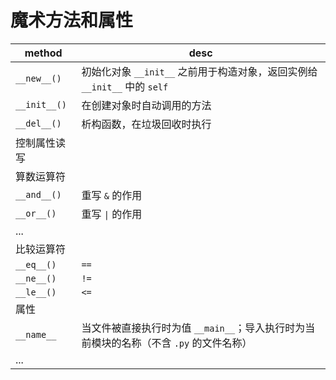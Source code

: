 # 魔术方法和属性

| method     | desc                                                                      |
| ---------- | ------------------------------------------------------------------------- |
| `__new__()`  | 初始化对象 `__init__` 之前用于构造对象，返回实例给 `__init__` 中的 `self` |
| `__init__()` | 在创建对象时自动调用的方法                                                |
| `__del__()`  | 析构函数，在垃圾回收时执行                                                |
| 控制属性读写 |
| 算数运算符 |
| `__and__()`  | 重写 `&` 的作用                                                           |
| `__or__()`   | 重写 `\|` 的作用 |
| ... |
| 比较运算符 |
| `__eq__()`   | `==`                                                                      |
| `__ne__()`   | `!=`                                                                      |
| `__le__()`   | `<=`                                                                      |
|属性||
|`__name__`| 当文件被直接执行时为值 `__main__`；导入执行时为当前模块的名称（不含 `.py` 的文件名称）|
| ... |
